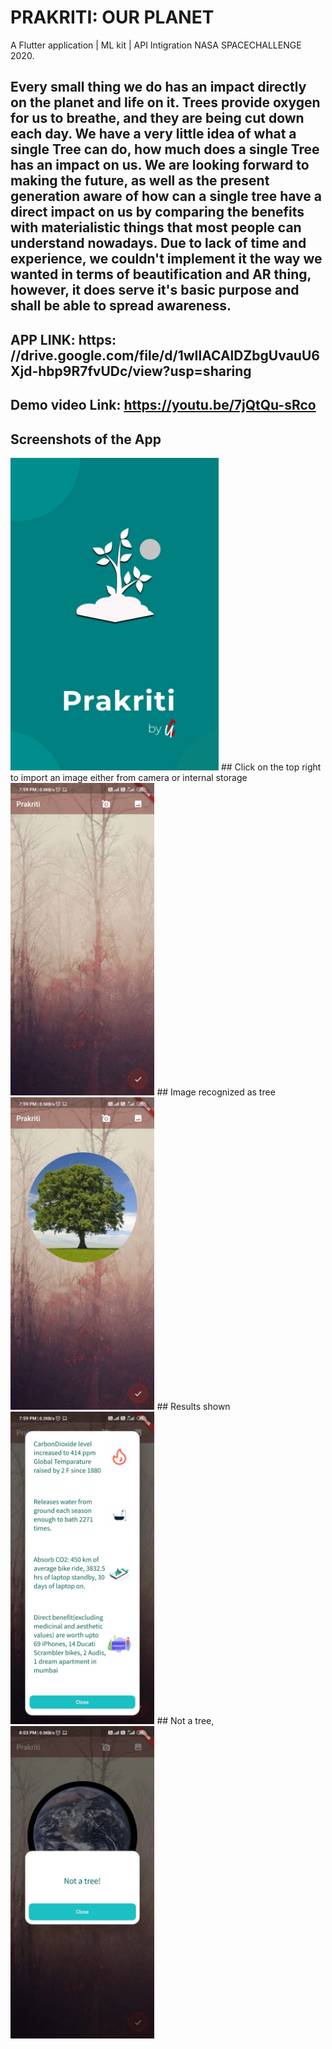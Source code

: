 # PRAKRITI: OUR PLANET
A Flutter application | ML kit | API Intigration
NASA SPACECHALLENGE 2020.
## Every small thing we do has an impact directly on the planet and life on it. Trees provide oxygen for us to breathe, and they are being cut down each day. We have a very little idea of what a single Tree can do, how much does a single Tree has an impact on us. We are looking forward to making the future, as well as the present generation aware of how can a single tree have a direct impact on us by comparing the benefits with materialistic things that most people can understand nowadays. Due to lack of time and experience, we couldn't implement it the way we wanted in terms of beautification and AR thing, however, it does serve it's basic purpose and shall be able to spread awareness.

## APP LINK: https: //drive.google.com/file/d/1wIlACAlDZbgUvauU6Xjd-hbp9R7fvUDc/view?usp=sharing
## Demo video Link: https://youtu.be/7jQtQu-sRco

## Screenshots of the App
<img src="images/backg.jpeg" height="500">
## Click on the top right to import an image either from camera or internal storage
<img src="images/11.jpeg" height="500">
## Image recognized as tree
<img src="images/12.jpeg" height="500">
## Results shown
<img src="images/13.jpeg" height="500">
## Not a tree,
<img src="images/14.jpeg" height="500">
